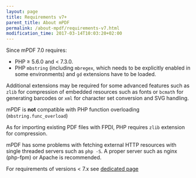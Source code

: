 ```yaml
---
layout: page
title: Requirements v7+
parent_title: About mPDF
permalink: /about-mpdf/requirements-v7.html
modification_time: 2017-03-14T10:03:20+02:00
---
```


Since mPDF 7.0 requires:
 * PHP &ge; 5.6.0 and < 7.3.0.
 * PHP `mbstring` (including `mbregex`, which needs to
be explicitly enabled in some environments) and `gd` extensions have to be loaded.

Additional extensions may be required for some advanced features such as `zlib` for compression of embedded
resources such as fonts or `bcmath` for generating barcodes or `xml` for character set conversion
and SVG handling.

mPDF is **not** compatible with PHP function overloading (`mbstring.func_overload`)

As for importing existing PDF files with FPDI, PHP requires `zlib` extension for compression.

mPDF has some problems with fetching external HTTP resources with single threaded servers such as `php -S`. A proper
server such as nginx (php-fpm) or Apache is recommended.

For requirements of versions < 7.x see [dedicated page](https://mpdf.github.io/about-mpdf/requirements-v5.html)
